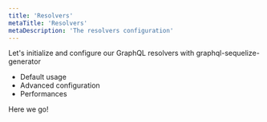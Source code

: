 ```yaml
---
title: 'Resolvers'
metaTitle: 'Resolvers'
metaDescription: 'The resolvers configuration'
---
```


Let's initialize and configure our GraphQL resolvers with graphql-sequelize-generator

- Default usage
- Advanced configuration
- Performances

Here we go!
